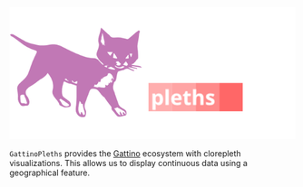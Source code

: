 <div align="center">
<img src="https://github.com/ChifiSource/image_dump/blob/main/gattino/gattinopleths.png"></img>
</div>

`GattinoPleths` provides the [Gattino](https://github.com/ChifiSource/Gattino.jl) ecosystem with clorepleth visualizations. This allows us to display continuous data using a geographical feature.
